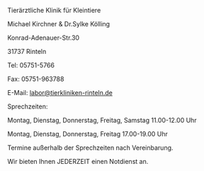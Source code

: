 Tierärztliche Klinik für Kleintiere

Michael Kirchner & Dr.Sylke Kölling

Konrad-Adenauer-Str.30

31737 Rinteln

Tel: 05751-5766

Fax: 05751-963788

E-Mail: labor@tierkliniken-rinteln.de


Sprechzeiten:

Montag, Dienstag, Donnerstag, Freitag, Samstag 11.00-12.00 Uhr

Montag, Dienstag, Donnerstag, Freitag 17.00-19.00 Uhr

Termine außerhalb der Sprechzeiten nach Vereinbarung.

Wir bieten Ihnen JEDERZEIT einen Notdienst an.
